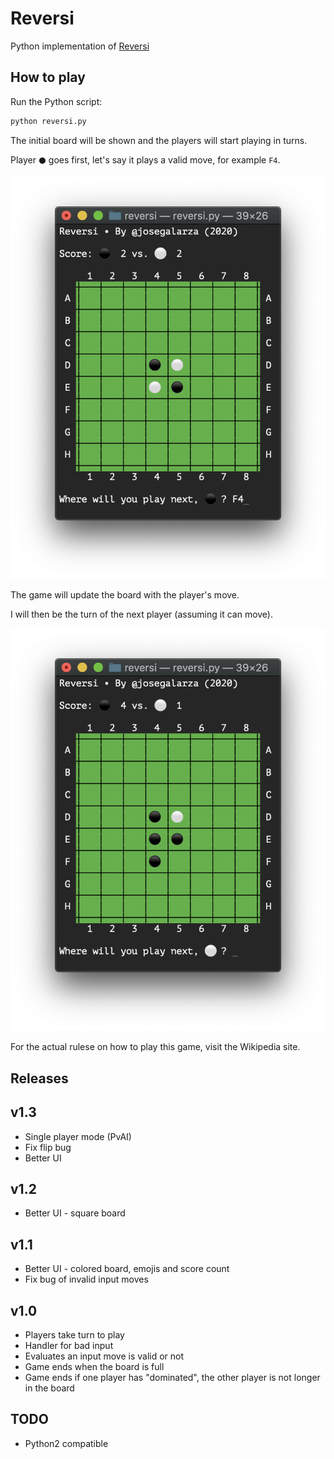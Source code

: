 # Reversi

Python implementation of [Reversi](https://en.wikipedia.org/wiki/Reversi)

## How to play

Run the Python script:

```bash
python reversi.py
```

The initial board will be shown and the players will start playing in turns.

Player `⚫️` goes first, let's say it plays a valid move, for example `F4`.

![Game start](doc/screenshot-1.png)
 
The game will update the board with the player's move.

I will then be the turn of the next player (assuming it can move).

![Next round](doc/screenshot-2.png)

For the actual rulese on how to play this game, visit the Wikipedia site.

## Releases

## v1.3

- Single player mode (PvAI)
- Fix flip bug
- Better UI

## v1.2

- Better UI - square board

## v1.1

- Better UI - colored board, emojis and score count
- Fix bug of invalid input moves

## v1.0

- Players take turn to play
- Handler for bad input
- Evaluates an input move is valid or not
- Game ends when the board is full
- Game ends if one player has "dominated", the other player is not longer in the board

## TODO

- Python2 compatible
